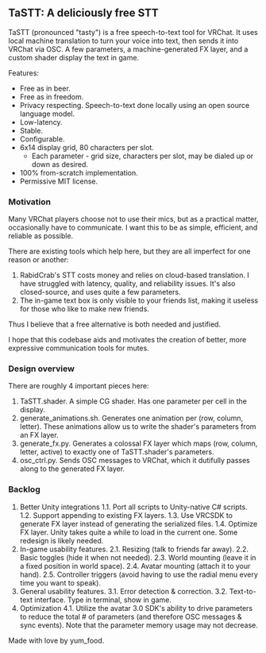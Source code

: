 ## TaSTT: A deliciously free STT

TaSTT (pronounced "tasty") is a free speech-to-text tool for VRChat. It uses
local machine translation to turn your voice into text, then sends it into
VRChat via OSC. A few parameters, a machine-generated FX layer, and a
custom shader display the text in game.

Features:
* Free as in beer.
* Free as in freedom.
* Privacy respecting. Speech-to-text done locally using an open source language
  model.
* Low-latency.
* Stable.
* Configurable.
* 6x14 display grid, 80 characters per slot.
  * Each parameter - grid size, characters per slot, may be dialed up or down
    as desired.
* 100% from-scratch implementation.
* Permissive MIT license.

### Motivation

Many VRChat players choose not to use their mics, but as a practical matter,
occasionally have to communicate. I want this to be as simple, efficient, and
reliable as possible.

There are existing tools which help here, but they are all imperfect for one
reason or another:

1. RabidCrab's STT costs money and relies on cloud-based translation. I have
   struggled with latency, quality, and reliability issues. It's also
   closed-source, and uses quite a few parameters.
2. The in-game text box is only visible to your friends list, making it
   useless for those who like to make new friends.

Thus I believe that a free alternative is both needed and justified.

I hope that this codebase aids and motivates the creation of better, more
expressive communication tools for mutes.

### Design overview

There are roughly 4 important pieces here:

1. TaSTT.shader. A simple CG shader. Has one parameter per cell in the display.
2. generate\_animations.sh. Generates one animation per (row, column, letter).
   These animations allow us to write the shader's parameters from an FX layer.
3. generate\_fx.py. Generates a colossal FX layer which maps (row, column,
   letter, active) to exactly one of TaSTT.shader's parameters.
4. osc\_ctrl.py. Sends OSC messages to VRChat, which it dutifully passes along
   to the generated FX layer.

### Backlog

1. Better Unity integrations
1.1. Port all scripts to Unity-native C# scripts.
1.2. Support appending to existing FX layers.
1.3. Use VRCSDK to generate FX layer instead of generating the serialized files.
1.4. Optimize FX layer. Unity takes quite a while to load in the current one.
     Some redesign is likely needed.
2. In-game usability features.
2.1. Resizing (talk to friends far away).
2.2. Basic toggles (hide it when not needed).
2.3. World mounting (leave it in a fixed position in world space).
2.4. Avatar mounting (attach it to your hand).
2.5. Controller triggers (avoid having to use the radial menu every time you
     want to speak).
3. General usability features.
3.1. Error detection & correction.
3.2. Text-to-text interface. Type in terminal, show in game.
4. Optimization
4.1. Utilize the avatar 3.0 SDK's ability to drive parameters to reduce the
     total # of parameters (and therefore OSC messages & sync events). Note
     that the parameter memory usage may not decrease.

Made with love by yum\_food.
